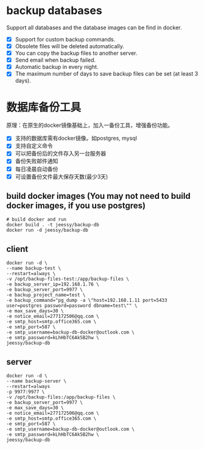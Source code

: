 # backup databases
  Support all databases and the database images can be find in docker.
  - [X] Support for custom backup commands.
  - [X] Obsolete files will be deleted automatically.
  - [X] You can copy the backup files to another server.
  - [x] Send email when backup failed.
  - [x] Automatic backup in every night.
  - [x] The maximum number of days to save backup files can be set (at least 3 days).

# 数据库备份工具
  原理：在原生的docker镜像基础上，加入一备份工具，增强备份功能。
  - [X] 支持的数据库需有docker镜像。如postgres, mysql
  - [X] 支持自定义命令
  - [X] 可以把备份后的文件存入另一台服务器
  - [X] 备份失败邮件通知
  - [X] 每日凌晨自动备份
  - [X] 可设置备份文件最大保存天数(最少3天)

## build docker images (You may not need to build docker images, if you use postgres)
```
# build docker and run
docker build . -t jeessy/backup-db
docker run -d jeessy/backup-db
```

## client
```
docker run -d \
--name backup-test \
--restart=always \
-v /opt/backup-files-test:/app/backup-files \
-e backup_server_ip=192.168.1.76 \
-e backup_server_port=9977 \
-e backup_project_name=test \
-e backup_command="pg_dump -a \"host=192.168.1.11 port=5433 user=postgres password=password dbname=test\"" \
-e max_save_days=30 \
-e notice_email=277172506@qq.com \
-e smtp_host=smtp.office365.com \
-e smtp_port=587 \
-e smtp_username=backup-db-docker@outlook.com \
-e smtp_password=kLhHbTC6Ak5B2hw \
jeessy/backup-db
```

## server
```
docker run -d \
--name backup-server \
--restart=always
-p 9977:9977 \
-v /opt/backup-files:/app/backup-files \
-e backup_server_port=9977 \
-e max_save_days=30 \
-e notice_email=277172506@qq.com \
-e smtp_host=smtp.office365.com \
-e smtp_port=587 \
-e smtp_username=backup-db-docker@outlook.com \
-e smtp_password=kLhHbTC6Ak5B2hw \
jeessy/backup-db
```